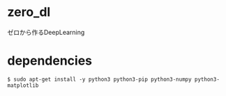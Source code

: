 # zero_dl
ゼロから作るDeepLearning

# dependencies

```
$ sudo apt-get install -y python3 python3-pip python3-numpy python3-matplotlib
```
